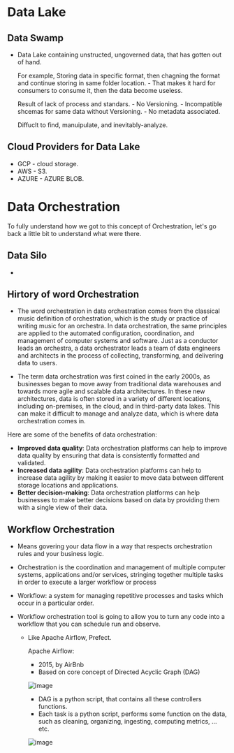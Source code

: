 # Data Lake

## Data Swamp
- Data Lake containing unstructed, ungoverned data, that has gotten out of hand.

    For example, Storing data in specific format, then chagning the format and continue storing in same folder location.
        - That makes it hard for consumers to consume it, then the data become useless.

    Result of lack of process and standars.
        - No Versioning.
        - Incompatible shcemas for same data without Versioning.
        - No metadata associated.

    Diffuclt to find, manuipulate, and inevitably-analyze.

## Cloud Providers for Data Lake

- GCP - cloud storage.
- AWS - S3.
- AZURE - AZURE BLOB.

# Data Orchestration
To fully understand how we got to this concept of Orchestration, let's go back a little bit to understand what were there.

## Data Silo
- 
## Hirtory of word Orchestration
- The word orchestration in data orchestration comes from the classical music definition of orchestration, which is the study or practice of writing music for an orchestra. In data orchestration, the same principles are applied to the automated configuration, coordination, and management of computer systems and software. Just as a conductor leads an orchestra, a data orchestrator leads a team of data engineers and architects in the process of collecting, transforming, and delivering data to users.

- The term data orchestration was first coined in the early 2000s, as businesses began to move away from traditional data warehouses and towards more agile and scalable data architectures. In these new architectures, data is often stored in a variety of different locations, including on-premises, in the cloud, and in third-party data lakes. This can make it difficult to manage and analyze data, which is where data orchestration comes in.

Here are some of the benefits of data orchestration:
- __Improved data quality__: Data orchestration platforms can help to improve data quality by ensuring that data is consistently formatted and validated.
- __Increased data agility__: Data orchestration platforms can help to increase data agility by making it easier to move data between different storage locations and applications.
- __Better decision-making__: Data orchestration platforms can help businesses to make better decisions based on data by providing them with a single view of their data.


## Workflow Orchestration    
- Means govering your data flow in a way that respects orchestration rules and your business logic.

- Orchestration is the coordination and management of multiple computer systems, applications and/or services, stringing together multiple tasks in order to execute a larger workflow or process

- Workflow: a system for managing repetitive processes and tasks which occur in a particular order.

- Workflow orchestration tool is going to allow you to turn any code into a workflow that you can schedule run and observe.

     - Like Apache Airflow, Prefect.

        Apache Airflow:    
        - 2015, by AirBnb
        - Based on core concept of Directed Acyclic Graph (DAG)
                
        ![image](https://cloud.google.com/static/composer/docs/images/workflow-group-dags.png)

        - DAG is a python script, that contains all these controllers functions.
        - Each task is a python script, performs some function on the data, such as cleaning, organizing, ingesting, computing metrics, ... etc.
        
        ![image](https://github.com/AhmedYousriSobhi/DeepLearning.AI-Deep-Learning-Specialization/assets/66730765/eeda5dd6-24a3-46d8-ab55-4c3c4b0d6e6a)

        